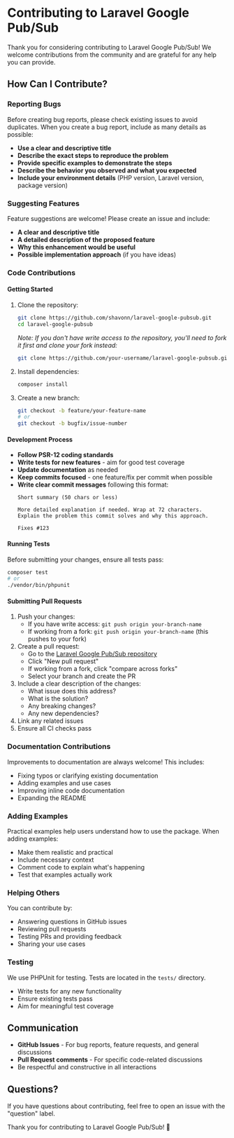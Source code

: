 # Contributing to Laravel Google Pub/Sub

Thank you for considering contributing to Laravel Google Pub/Sub! We welcome contributions from the community and
are grateful for any help you can provide.

## How Can I Contribute?

### Reporting Bugs

Before creating bug reports, please check existing issues to avoid duplicates. When you create a bug report, include as
many details as possible:

- **Use a clear and descriptive title**
- **Describe the exact steps to reproduce the problem**
- **Provide specific examples to demonstrate the steps**
- **Describe the behavior you observed and what you expected**
- **Include your environment details** (PHP version, Laravel version, package version)

### Suggesting Features

Feature suggestions are welcome! Please create an issue and include:

- **A clear and descriptive title**
- **A detailed description of the proposed feature**
- **Why this enhancement would be useful**
- **Possible implementation approach** (if you have ideas)

### Code Contributions

#### Getting Started

1. Clone the repository:
   ```bash
   git clone https://github.com/shavonn/laravel-google-pubsub.git
   cd laravel-google-pubsub
   ```

   *Note: If you don't have write access to the repository, you'll need to fork it first and clone your fork instead:*
   ```bash
   git clone https://github.com/your-username/laravel-google-pubsub.git
   ```

2. Install dependencies:
   ```bash
   composer install
   ```

3. Create a new branch:
   ```bash
   git checkout -b feature/your-feature-name
   # or
   git checkout -b bugfix/issue-number
   ```

#### Development Process

- **Follow PSR-12 coding standards**
- **Write tests for new features** - aim for good test coverage
- **Update documentation** as needed
- **Keep commits focused** - one feature/fix per commit when possible
- **Write clear commit messages** following this format:
  ```
  Short summary (50 chars or less)
  
  More detailed explanation if needed. Wrap at 72 characters.
  Explain the problem this commit solves and why this approach.
  
  Fixes #123
  ```

#### Running Tests

Before submitting your changes, ensure all tests pass:

```bash
composer test
# or
./vendor/bin/phpunit
```

#### Submitting Pull Requests

1. Push your changes:
    - If you have write access: `git push origin your-branch-name`
    - If working from a fork: `git push origin your-branch-name` (this pushes to your fork)
2. Create a pull request:
    - Go to the [Laravel Google Pub/Sub repository](https://github.com/shavonn/laravel-google-pubsub)
    - Click "New pull request"
    - If working from a fork, click "compare across forks"
    - Select your branch and create the PR
3. Include a clear description of the changes:
    - What issue does this address?
    - What is the solution?
    - Any breaking changes?
    - Any new dependencies?
4. Link any related issues
5. Ensure all CI checks pass

### Documentation Contributions

Improvements to documentation are always welcome! This includes:

- Fixing typos or clarifying existing documentation
- Adding examples and use cases
- Improving inline code documentation
- Expanding the README

### Adding Examples

Practical examples help users understand how to use the package. When adding examples:

- Make them realistic and practical
- Include necessary context
- Comment code to explain what's happening
- Test that examples actually work

### Helping Others

You can contribute by:

- Answering questions in GitHub issues
- Reviewing pull requests
- Testing PRs and providing feedback
- Sharing your use cases

### Testing

We use PHPUnit for testing. Tests are located in the `tests/` directory.

- Write tests for any new functionality
- Ensure existing tests pass
- Aim for meaningful test coverage

## Communication

- **GitHub Issues** - For bug reports, feature requests, and general discussions
- **Pull Request comments** - For specific code-related discussions
- Be respectful and constructive in all interactions

## Questions?

If you have questions about contributing, feel free to open an issue with the "question" label.

Thank you for contributing to Laravel Google Pub/Sub! 🎉
